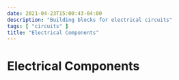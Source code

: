 ```yaml
---
date: 2021-04-23T15:00:43-04:00
description: "Building blocks for electrical circuits"
tags: [ "circuits" ]
title: "Electrical Components"
---
```


# Electrical Components
